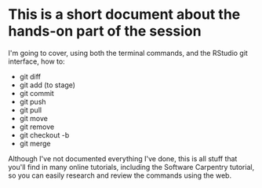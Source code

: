 # This is a short document about the hands-on part of the session

I'm going to cover, using both the terminal commands, and the RStudio
git interface, how to:

* git diff
* git add (to stage)
* git commit
* git push
* git pull
* git move
* git remove
* git checkout -b
* git merge

Although I've not documented everything I've done, this is all stuff
that you'll find in many online tutorials, including the Software
Carpentry tutorial, so you can easily research and review the commands
using the web.
